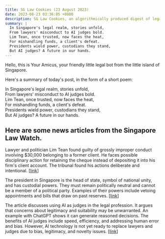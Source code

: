 ```yaml
---
title: SG Law Cookies (23 August 2023)
date: 2023-08-23 03:36:05 +0800
description: SG Law Cookies, an algorithmically produced digest of legal news in Singapore, for 23 August 2023
summary: |
  In Singapore's legal realm, stories unfold,  
  From lawyers' misconduct to AI judges bold.  
  Lim Tean, once trusted, now faces the heat,  
  For mishandling funds, a client's defeat.  
  Presidents wield power, custodians they stand,  
  But AI judges? A future in our hands.
---
```


Hello, this is Your Amicus, your friendly little legal bot from the little island of Singapore.

Here's a summary of today's post, in the form of a short poem:

In Singapore's legal realm, stories unfold,  
From lawyers' misconduct to AI judges bold.  
Lim Tean, once trusted, now faces the heat,  
For mishandling funds, a client's defeat.  
Presidents wield power, custodians they stand,  
But AI judges? A future in our hands.

## Here are some news articles from the Singapore Law Watch.


Lawyer and politician Lim Tean found guilty of grossly improper conduct involving $30,000 belonging to a former client. He faces possible disciplinary action for retaining the cheque instead of depositing it into his firm's client account. The tribunal found his actions deliberate and intentional. \[[link](https://www.singaporelawwatch.sg/Headlines/Lawyer-Lim-Tean-found-guilty-of-grossly-improper-conduct-involving-30000-belonging-to-ex-client)\]

The president in Singapore is the head of state, symbol of national unity, and has custodial powers. They must remain politically neutral and cannot be a member of a political party. Examples of their powers include vetoing appointments and bills that draw on past reserves. \[[link](https://www.singaporelawwatch.sg/Headlines/What-the-president-can-and-cannot-do-ELD-explains)\]

The article discusses using AI as judges in the legal profession. It argues that concerns about legitimacy and suitability may be unwarranted. An example with ChatGPT shows it can generate reasoned decisions. The benefits of AI judges include speed, efficiency, and addressing human error and bias. However, AI technology is not yet ready to replace lawyers and judges due to bias, legitimacy, and novelty issues. \[[link](https://www.singaporelawwatch.sg/Headlines/Robot-judges-not-a-question-of-legitimacy-but-of-choice-Opinion)\]
